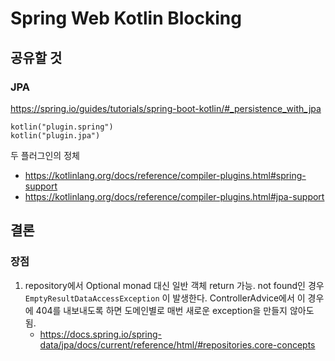 # Spring Web Kotlin Blocking

## 공유할 것

### JPA

https://spring.io/guides/tutorials/spring-boot-kotlin/#_persistence_with_jpa

    kotlin("plugin.spring")
    kotlin("plugin.jpa")

두 플러그인의 정체
  - https://kotlinlang.org/docs/reference/compiler-plugins.html#spring-support
  - https://kotlinlang.org/docs/reference/compiler-plugins.html#jpa-support

## 결론

### 장점

1. repository에서 Optional monad 대신 일반 객체 return 가능. not found인 경우 `EmptyResultDataAccessException` 이 발생한다. ControllerAdvice에서 이 경우에 404를 내보내도록 하면 도메인별로 매번 새로운 exception을 만들지 않아도 됨.
    - https://docs.spring.io/spring-data/jpa/docs/current/reference/html/#repositories.core-concepts